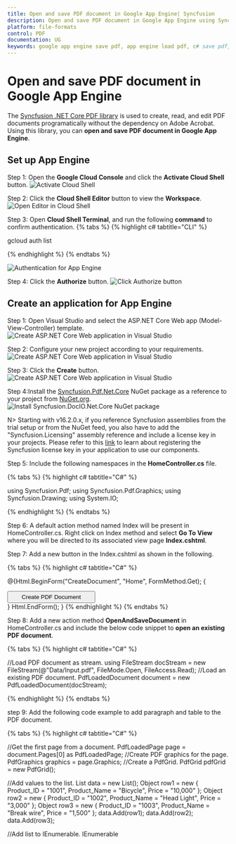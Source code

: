 ```yaml
---
title: Open and save PDF document in Google App Engine| Syncfusion
description: Open and save PDF document in Google App Engine using Syncfusion .NET Core PDF library without the dependency of Adobe Acrobat. 
platform: file-formats
control: PDF
documentation: UG
keywords: google app engine save pdf, app engine load pdf, c# save pdf, c# load pdf
---
```


# Open and save PDF document in Google App Engine

The [Syncfusion .NET Core PDF library](https://www.syncfusion.com/document-processing/pdf-framework/net-core) is used to create, read, and edit PDF documents programatically without the dependency on Adobe Acrobat. Using this library, you can **open and save PDF document in Google App Engine**. 

## Set up App Engine

Step 1: Open the **Google Cloud Console** and click the **Activate Cloud Shell** button.
![Activate Cloud Shell](GCP_Images/Google_Cloud_Console.png)

Step 2: Click the **Cloud Shell Editor** button to view the **Workspace**.
![Open Editor in Cloud Shell](GCP_Images/Cloud_Shell.png)

Step 3: Open **Cloud Shell Terminal**, and run the following **command** to confirm authentication.
{% tabs %}
{% highlight c# tabtitle="CLI" %}

gcloud auth list

{% endhighlight %}
{% endtabs %}

![Authentication for App Engine](GCP_Images/Authorize_Command.png)

Step 4: Click the **Authorize** button.
![Click Authorize button](GCP_Images/Authorize_Button.png)

## Create an application for App Engine

Step 1: Open Visual Studio and select the ASP.NET Core Web app (Model-View-Controller) template.
![Create ASP.NET Core Web application in Visual Studio](GCP_Images/Create-Project.png)

Step 2: Configure your new project according to your requirements.
![Create ASP.NET Core Web application in Visual Studio](GCP_Images/Project-Name.png)

Step 3: Click the **Create** button.
![Create ASP.NET Core Web application in Visual Studio](GCP_Images/Additional-Information.png)

Step 4:Install the [Syncfusion.Pdf.Net.Core](https://www.nuget.org/packages/Syncfusion.Pdf.Net.Core/) NuGet package as a reference to your project from [NuGet.org](https://www.nuget.org/).
![Install Syncfusion.DocIO.Net.Core NuGet package](GCP_Images/Google-NuGet-Package.png)

N> Starting with v16.2.0.x, if you reference Syncfusion assemblies from the trial setup or from the NuGet feed, you also have to add the "Syncfusion.Licensing" assembly reference and include a license key in your projects. Please refer to this [link](https://help.syncfusion.com/common/essential-studio/licensing/overview) to learn about registering the Syncfusion license key in your application to use our components.

Step 5: Include the following namespaces in the **HomeController.cs** file.

{% tabs %}
{% highlight c# tabtitle="C#" %}

using Syncfusion.Pdf;
using Syncfusion.Pdf.Graphics;
using Syncfusion.Drawing;
using System.IO;

{% endhighlight %}
{% endtabs %}

Step 6: A default action method named Index will be present in HomeController.cs. Right click on Index method and select **Go To View** where you will be directed to its associated view page **Index.cshtml**.

Step 7: Add a new button in the Index.cshtml as shown in the following.

{% tabs %}
{% highlight c# tabtitle="C#" %}

@{Html.BeginForm("CreateDocument", "Home", FormMethod.Get);
    {
        <div>
            <input type="submit" value="Create PDF Document" style="width:200px;height:27px" />
        </div>
    }
    Html.EndForm();
}
{% endhighlight %}
{% endtabs %}

Step 8: Add a new action method **OpenAndSaveDocument** in HomeController.cs and include the below code snippet to **open an existing PDF document**.

{% tabs %}
{% highlight c# tabtitle="C#" %}

//Load PDF document as stream.
using FileStream docStream = new FileStream(@"Data/Input.pdf", FileMode.Open, FileAccess.Read);
//Load an existing PDF document.
PdfLoadedDocument document = new PdfLoadedDocument(docStream);

{% endhighlight %}
{% endtabs %}

step 9: Add the following code example to add paragraph and table to the PDF document.

{% tabs %}
{% highlight c# tabtitle="C#" %}

//Get the first page from a document.
PdfLoadedPage page = document.Pages[0] as PdfLoadedPage;
//Create PDF graphics for the page.
PdfGraphics graphics = page.Graphics;
//Create a PdfGrid.
PdfGrid pdfGrid = new PdfGrid();

//Add values to the list.
List<object> data = new List<object>();
Object row1 = new { Product_ID = "1001", Product_Name = "Bicycle", Price = "10,000" };
Object row2 = new { Product_ID = "1002", Product_Name = "Head Light", Price = "3,000" };
Object row3 = new { Product_ID = "1003", Product_Name = "Break wire", Price = "1,500" };
data.Add(row1);
data.Add(row2);
data.Add(row3);

//Add list to IEnumerable.
IEnumerable<object> dataTable = data;
//Assign data source.
pdfGrid.DataSource = dataTable;
//Apply built-in table style.
pdfGrid.ApplyBuiltinStyle(PdfGridBuiltinStyle.GridTable4Accent3);
//Draw the grid to the page of PDF document.
pdfGrid.Draw(graphics, new RectangleF(40, 400, page.Size.Width - 80, 0));

{% endhighlight %}
{% endtabs %}

Step 10: Add the following code example to **save the PDF document**.

{% tabs %}
{% highlight c# tabtitle="C#" %}

//Create memory stream. 
MemoryStream stream = new MemoryStream();
//Save the PDF document to stream.
document.Save(stream);
//If the position is not set to '0' then the PDF will be empty.
stream.Position = 0;
//Close the document.
document.Close(true);
//Download Word document in the browser.
return File(stream, "application/pdf", "Sample.pdf");

{% endhighlight %}
{% endtabs %}

## Move application to App Engine

Step 1: Open the **Cloud Shell editor**.

![Cloud Sell editor](GCP_Images/Cloud_Shell_Editor.png)

Step 2: Drag and drop the sample from your local machine to **Workspace**.
![Add Project](GCP_Images/Add_Project.png)

N> If you have your sample application in your local machine, drag and drop it into the Workspace. If you created the sample using the Cloud Shell terminal command, it will be available in the Workspace.

Step 3: Open the Cloud Shell Terminal and run the following **command** to view the files and directories within your **current Workspace**.

{% tabs %}
{% highlight c# tabtitle="C#" %}

ls

{% endhighlight %}
{% endtabs %}

![ls command](GCP_Images/ls_Command.png)

Step 4: Run the following **command** to navigate which sample you want to run.

{% tabs %}
{% highlight c# tabtitle="C#" %}

cd Open-and-save-Word-document

{% endhighlight %}
{% endtabs %}

![Project Folder](GCP_Images/Project_Folder.png)

Step 5: To ensure that the sample is working correctly, please run the application using the following command.

{% tabs %}
{% highlight c# tabtitle="C#" %}

dotnet run --urls=http://localhost:8080

{% endhighlight %}
{% endtabs %}

![Run Application](GCP_Images/Run_Application.png)

Step 6: Verify that the application is running properly by accessing the **Web View -> Preview on port 8080**.

![Preview on Port](GCP_Images/Preview.png)

Step 7: Now you can see the sample output on the preview page.

![Output Button](GCP_Images/Console_Page.png)

Step 8: Close the preview page and return to the terminal then press **Ctrl+C** which will typically stop the process.

![Work space](GCP_Images/Run_View.png)

## Publish the application

Step 1: Run the following command in the **Cloud Shell Terminal** to publish the application.

{% tabs %}
{% highlight c# tabtitle="C#" %}

dotnet publish -c Release

{% endhighlight %}
{% endtabs %}

![Release](GCP_Images/Publish.png)

Step 2: Run the following command in the **Cloud Shell Terminal** to navigate to the publish folder.

{% tabs %}
{% highlight c# tabtitle="C#" %}

cd bin/Release/net6.0/publish/

{% endhighlight %}
{% endtabs %}

![Publish Folder](GCP_Images/Publish_Folder.png)

## Configure app.yaml and docker file

Step 1: Add the app.yaml file to the publish folder with the following contents.

{% tabs %}
{% highlight c# tabtitle="C#" %}

cat <<EOT >> app.yaml
env: flex
runtime: custom   
EOT

{% endhighlight %}
{% endtabs %}

![yaml file to publish](GCP_Images/App_yaml.png)


Step 2: Add the Docker file to the publish folder with the following contents.

{% tabs %}
{% highlight c# tabtitle="C#" %}

cat <<EOT >> Dockerfile
FROM mcr.microsoft.com/dotnet/aspnet:6.0
RUN apt-get update -y && apt-get install libfontconfig -y
ADD / /app
EXPOSE 8080
ENV ASPNETCORE_URLS=http://*:8080
WORKDIR /app
ENTRYPOINT [ "dotnet", "Open-and-save-Word-document.dll"]
EOT

{% endhighlight %}
{% endtabs %}

![Docker file to publish](GCP_Images/Docker_File.png)

Step 3: You can ensure **Docker** and **app.yaml** files are added in **Workspace**.

![Docker file](GCP_Images/Docker.png)

## Deploy to App Engine

Step 1: To deploy the application to the App Engine, run the following command in Cloud Shell Terminal. Afterwards, retrieve the **URL** from the Cloud Shell Terminal.

{% tabs %}
{% highlight c# tabtitle="C#" %}

gcloud app deploy --version v0

{% endhighlight %}
{% endtabs %}

![Deploy](GCP_Images/Deploy.png)

Step 2: Open the **URL** to access the application, which has been successfully deployed.

![Output Console](GCP_Images/Console_Page.png)

You can download a complete working sample from [GitHub](https://github.com/SyncfusionExamples/PDF-Examples/tree/master/Open%20and%20Save%20PDF%20document/GCP/Google_App_Engine).

By executing the program, you will get the **PDF document** as follows. The output will be saved in the **bin folder**.

![Output PDF Document](GCP_Images/Open_and_save_output.png)

Click [here](https://www.syncfusion.com/document-processing/pdf-framework/net-core?_gl=1*dk4frx*_ga*OTcwNzc5NDkuMTY4MTEwMjEwNA..*_ga_WC4JKKPHH0*MTY5MDQzMjEyNi4zNzMuMS4xNjkwNDMyMTUwLjM2LjAuMA..) to explore the rich set of Syncfusion PDF library features.

